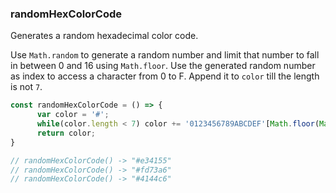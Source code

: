 ### randomHexColorCode

Generates a random hexadecimal color code.

Use `Math.random` to generate a random number and limit that number to fall in between 0 and 16 using `Math.floor`. Use the generated random number as index to access a character from 0 to F. Append it to `color` till the length is not `7`.  

```js
const randomHexColorCode = () => {
	  var color = '#';
	  while(color.length < 7) color += '0123456789ABCDEF'[Math.floor(Math.random() * 16)];
	  return color;
}

// randomHexColorCode() -> "#e34155"
// randomHexColorCode() -> "#fd73a6"
// randomHexColorCode() -> "#4144c6"
```